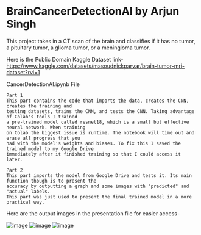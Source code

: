 # BrainCancerDetectionAI by Arjun Singh
This project takes in a CT scan of the brain and classifies if it has no tumor, a pituitary tumor, a glioma tumor, or a meningioma tumor.

Here is the Public Domain Kaggle Dataset link- https://www.kaggle.com/datasets/masoudnickparvar/brain-tumor-mri-dataset?rvi=1

CancerDetectionAI.ipynb File

    Part 1
    This part contains the code that imports the data, creates the CNN, creates the training and
    testing datasets, trains the CNN, and tests the CNN. Taking advantage of Colab's tools I trained 
    a pre-trained model called resnet18, which is a small but effective neural network. When training
    on Colab the biggest issue is runtime. The notebook will time out and erase all progress that you
    had with the model's weights and biases. To fix this I saved the trained model to my Google Drive 
    immediately after it finished training so that I could access it later.

    Part 2
    This part imports the model from Google Drive and tests it. Its main function though is to present the 
    accuracy by outputting a graph and some images with "predicted" and "actual" labels.
    This part was just used to present the final trained model in a more practical way.
    
  
  Here are the output images in the presentation file for easier access-
    
![image](https://github.com/arjunks25/CancerDetectionAI/assets/102838869/38a6ce41-fe7e-4866-9364-f894fa0fe2c2)
    ![image](https://github.com/arjunks25/CancerDetectionAI/assets/102838869/d610504b-0b30-4a3c-ab4b-541b79750c1c)
    ![image](https://github.com/arjunks25/CancerDetectionAI/assets/102838869/f3810386-d31a-4bdd-8158-05f44bf94f1a)
    

  

